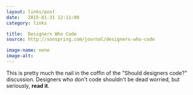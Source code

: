 ```yaml
---
layout: links/post
date:   2015-01-31 12:11:00
category: links

title:  Designers Who Code
source: http://sonspring.com/journal/designers-who-code

image-name: none 
image-alt:
---
```


This is pretty much the nail in the coffin of the "Should designers code?" discussion. Designers who don't code shouldn't be dead worried, but seriously, **read it**.
